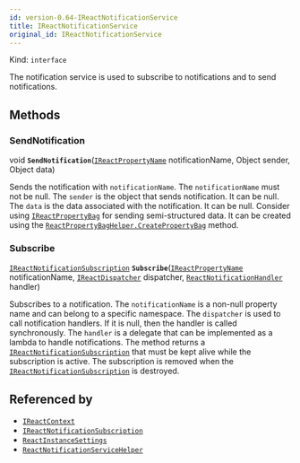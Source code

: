 ```yaml
---
id: version-0.64-IReactNotificationService
title: IReactNotificationService
original_id: IReactNotificationService
---
```


Kind: `interface`



The notification service is used to subscribe to notifications and to send notifications.



## Methods
### SendNotification
void **`SendNotification`**([`IReactPropertyName`](IReactPropertyName) notificationName, Object sender, Object data)

Sends the notification with `notificationName`.
The `notificationName` must not be null.
The `sender` is the object that sends notification. It can be null.
The `data` is the data associated with the notification. It can be null.
Consider using [`IReactPropertyBag`](IReactPropertyBag) for sending semi-structured data. It can be created using the [`ReactPropertyBagHelper.CreatePropertyBag`](ReactPropertyBagHelper#createpropertybag) method.



### Subscribe
[`IReactNotificationSubscription`](IReactNotificationSubscription) **`Subscribe`**([`IReactPropertyName`](IReactPropertyName) notificationName, [`IReactDispatcher`](IReactDispatcher) dispatcher, [`ReactNotificationHandler`](ReactNotificationHandler) handler)

Subscribes to a notification.
The `notificationName` is a non-null property name and can belong to a specific namespace.
The `dispatcher` is used to call notification handlers. If it is null, then the handler is called synchronously.
The `handler` is a delegate that can be implemented as a lambda to handle notifications.
The method returns a [`IReactNotificationSubscription`](IReactNotificationSubscription) that must be kept alive while the subscription is active. The subscription is removed when the [`IReactNotificationSubscription`](IReactNotificationSubscription) is destroyed.






## Referenced by
- [`IReactContext`](IReactContext)
- [`IReactNotificationSubscription`](IReactNotificationSubscription)
- [`ReactInstanceSettings`](ReactInstanceSettings)
- [`ReactNotificationServiceHelper`](ReactNotificationServiceHelper)

